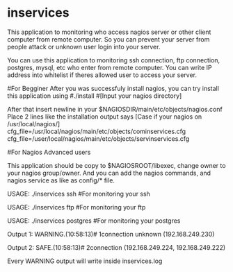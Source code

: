 # inservices
This application to monitoring who access nagios server or other client computer from remote computer. So you can prevent your server from people attack or unknown user login into your server.

You can use this application to monitoring  ssh connection, ftp connection, postgres, mysql, etc who enter from remote computer. You can write IP address into whitelist if theres allowed user to access your server.

#For Begginer
After you was successfuly install nagios, you can try install this application using 
#./install
#[Input your nagios directory]

After that insert newline in your $NAGIOSDIR/main/etc/objects/nagios.conf 
Place 2 lines like the installation output says
[Case if your nagios on /usr/local/nagios/]
cfg_file=/usr/local/nagios/main/etc/objects/cominservices.cfg
cfg_file=/user/local/nagios/main/etc/objects/servinservices.cfg

#For Nagios Advanced users

This application should be copy to $NAGIOSROOT/libexec, change owner to your nagios group/owner.
And you can add the nagios commands, and nagios service as like as  config/* file.

USAGE:  ./inservices ssh              #For monitoring your ssh

USAGE:  ./inservices ftp              #For monitoring your ftp

USAGE:  ./inservices postgres         #For monitoring your postgres

Output 1: WARNING.(10:58:13)# 1connection unknown (192.168.249.230)

Output 2: SAFE.(10:58:13)# 2connection (192.168.249.224, 192.168.249.222) 

Every WARNING output will write inside inservices.log

